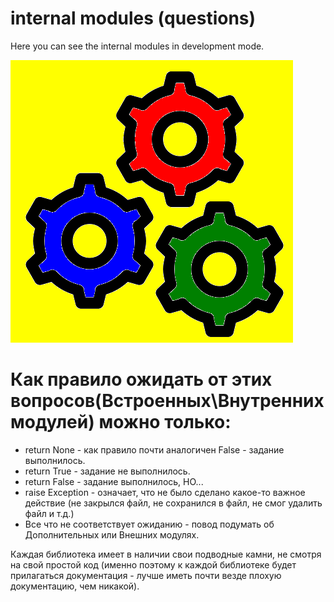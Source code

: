 # internal modules (questions)

Here you can see the internal modules in development mode.

![questions.png](logo_internal.png)

# Как правило ожидать от этих вопросов(Встроенных\Внутренних модулей) можно только:
- return None - как правило почти аналогичен False - задание
выполнилось.
- return True - задание не выполнилось.
- return False - задание выполнилось, НО...
- raise Exception - означает, что не было сделано какое-то важное
действие (не закрылся файл, не сохранился в файл, не смог удалить файл
и т.д.)
- Все что не соответствует ожиданию - повод подумать об Дополнительных
или Внешних модулях.

Каждая библиотека имеет в наличии свои подводные камни, не смотря на
свой простой код (именно поэтому к каждой библиотеке будет прилагаться
документация - лучше иметь почти везде плохую документацию, чем
никакой).

